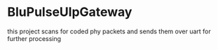 # BluPulseUlpGateway

this project scans for coded phy packets and sends them over uart for further processing